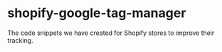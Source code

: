 # shopify-google-tag-manager
The code snippets we have created for Shopify stores to improve their tracking. 
